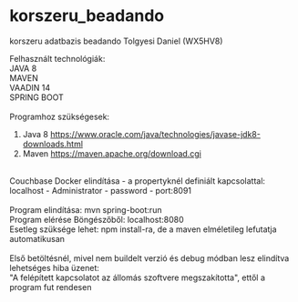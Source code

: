 # korszeru_beadando
korszeru adatbazis beadando Tolgyesi Daniel (WX5HV8)<br>

Felhasznált technológiák:<br>
  JAVA 8<br>
  MAVEN<br>
  VAADIN 14<br>
  SPRING BOOT<br>
<br>
Programhoz szükségesek:<br>
1. Java 8 https://www.oracle.com/java/technologies/javase-jdk8-downloads.html<br>
2. Maven https://maven.apache.org/download.cgi<br>
<br>
Couchbase Docker elindítása - a propertyknél definiált kapcsolattal: localhost - Administrator - password - port:8091<br>
<br>
Program elindítása: mvn spring-boot:run<br>
Program elérése Böngészőből: localhost:8080<br>
Esetleg szüksége lehet: npm install-ra, de a maven elméletileg lefutatja automatikusan
<br>
<br>
Első betöltésnél, mivel nem buildelt verzió és debug módban lesz elindítva lehetséges hiba üzenet:<br>
"A felépített kapcsolatot az állomás szoftvere megszakította", ettől a program fut rendesen<br><br>
